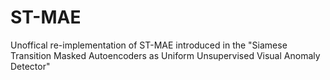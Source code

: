 # ST-MAE
Unoffical re-implementation of ST-MAE introduced in the "Siamese Transition Masked Autoencoders as Uniform Unsupervised Visual Anomaly Detector"
